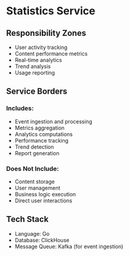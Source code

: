 # Statistics Service

## Responsibility Zones
- User activity tracking
- Content performance metrics
- Real-time analytics
- Trend analysis
- Usage reporting

## Service Borders
### Includes:
- Event ingestion and processing
- Metrics aggregation
- Analytics computations
- Performance tracking
- Trend detection
- Report generation

### Does Not Include:
- Content storage
- User management
- Business logic execution
- Direct user interactions

## Tech Stack
- Language: Go
- Database: ClickHouse
- Message Queue: Kafka (for event ingestion)